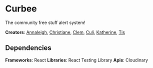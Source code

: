 # Curbee
The community free stuff alert system!

**Creators**: [Annaleigh](https://github.com/annaleighthomas), [Christiane](https://github.com/cmmerritt), [Clem](https://github.com/clemhepburn), [Culi](https://github.com/tif-calin), [Katherine](https://github.com/katherinemtam), [Tis](https://github.com/tislais)

## Dependencies
**Frameworks**: React
**Libraries**: React Testing Library
**Apis**: Cloudinary
